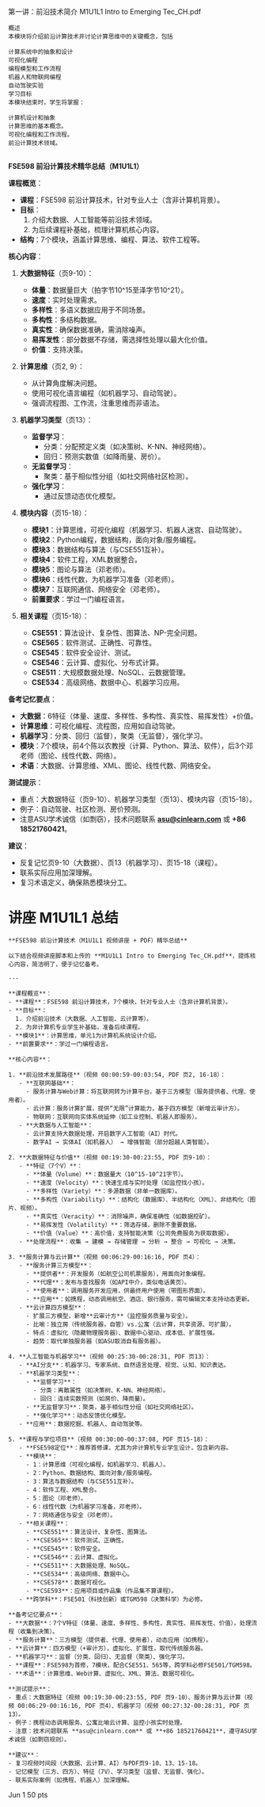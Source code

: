 第一讲：前沿技术简介 M1U1L1 Intro to Emerging Tec_CH.pdf


```
概述
本模块将介绍前沿计算技术并讨论计算思维中的关键概念，包括

计算系统中的抽象和设计
可视化编程
编程模型和工作流程
机器人和物联网编程
自动驾驶实验
学习目标
本模块结束时，学生将掌握：

计算机设计和抽象
计算思维的基本概念。
可视化编程和工作流程。
前沿计算技术领域。
```


##

**FSE598 前沿计算技术精华总结（M1U1L1）**

**课程概览**：
- **课程**：FSE598 前沿计算技术，针对专业人士（含非计算机背景）。
- **目标**：
  1. 介绍大数据、人工智能等前沿技术领域。
  2. 为后续课程补基础，梳理计算机核心内容。
- **结构**：7个模块，涵盖计算思维、编程、算法、软件工程等。

**核心内容**：
1. **大数据特征**（页9-10）：
   - **体量**：数据量巨大（拍字节10^15至泽字节10^21）。
   - **速度**：实时处理需求。
   - **多样性**：多语义数据应用于不同场景。
   - **多构性**：多结构数据。
   - **真实性**：确保数据准确，需消除噪声。
   - **易挥发性**：部分数据不存储，需选择性处理以最大化价值。
   - **价值**：支持决策。

2. **计算思维**（页2, 9）：
   - 从计算角度解决问题。
   - 使用可视化语言编程（如机器学习、自动驾驶）。
   - 强调流程图、工作流，注重思维而非语法。

3. **机器学习类型**（页13）：
   - **监督学习**：
     - 分类：分配预定义类（如决策树、K-NN、神经网络）。
     - 回归：预测实数值（如降雨量、房价）。
   - **无监督学习**：
     - 聚类：基于相似性分组（如社交网络社区检测）。
   - **强化学习**：
     - 通过反馈动态优化模型。

4. **模块内容**（页15-18）：
   - **模块1**：计算思维，可视化编程（机器学习、机器人迷宫、自动驾驶）。
   - **模块2**：Python编程，数据结构，面向对象/服务编程。
   - **模块3**：数据结构与算法（与CSE551互补）。
   - **模块4**：软件工程，XML数据整合。
   - **模块5**：图论与算法（邓老师）。
   - **模块6**：线性代数，为机器学习准备（邓老师）。
   - **模块7**：互联网通信、网络安全（邓老师）。
   - **前置要求**：学过一门编程语言。

5. **相关课程**（页15-18）：
   - **CSE551**：算法设计、复杂性、图算法、NP-完全问题。
   - **CSE565**：软件测试、正确性、可靠性。
   - **CSE545**：软件安全设计、测试。
   - **CSE546**：云计算、虚拟化、分布式计算。
   - **CSE511**：大规模数据处理、NoSQL、云数据管理。
   - **CSE534**：高级网络、数据中心、机器学习应用。

**备考记忆要点**：
- **大数据**：6特征（体量、速度、多样性、多构性、真实性、易挥发性）+价值。
- **计算思维**：可视化编程、流程图，应用如自动驾驶。
- **机器学习**：分类、回归（监督），聚类（无监督），强化学习。
- **模块**：7个模块，前4个陈以农教授（计算、Python、算法、软件），后3个邓老师（图论、线性代数、网络）。
- **术语**：大数据、计算思维、XML、图论、线性代数、网络安全。

**测试提示**：
- 重点：大数据特征（页9-10）、机器学习类型（页13）、模块内容（页15-18）。
- 例子：自动驾驶、社区检测、房价预测。
- 注意ASU学术诚信（如剽窃），技术问题联系 **asu@cinlearn.com** 或 **+86 18521760421**。

**建议**：
- 反复记忆页9-10（大数据）、页13（机器学习）、页15-18（课程）。
- 联系实际应用加深理解。
- 复习术语定义，确保熟悉模块分工。

# 讲座 M1U1L1 总结

```
**FSE598 前沿计算技术（M1U1L1 视频讲座 + PDF）精华总结**

以下结合视频讲座脚本和上传的 **M1U1L1 Intro to Emerging Tec_CH.pdf**，提炼核心内容，简洁明了，便于记忆备考。

---

**课程概览**：
- **课程**：FSE598 前沿计算技术，7个模块，针对专业人士（含非计算机背景）。
- **目标**：
  1. 介绍前沿技术（大数据、人工智能、云计算等）。
  2. 为非计算机专业学生补基础，准备后续课程。
- **模块1**：计算思维，单元1为计算机系统设计介绍。
- **前置要求**：学过一门编程语言。

**核心内容**：

1. **前沿技术发展路径**（视频 00:00:59-00:03:54, PDF 页2, 16-18）：
   - **互联网基础**：
     - 服务计算与Web计算：将互联网转为计算平台，基于三方模型（服务提供者、代理、使用者）。
     - 云计算：服务计算扩展，提供“无限”计算能力，基于四方模型（新增云审计方）。
     - 物联网：互联网向实体系统延伸（如工业控制、机器人即服务）。
   - **大数据与人工智能**：
     - 云计算支持大数据处理，开启数字人工智能（AI）时代。
     - 数字AI → 实体AI（如机器人） → 增强智能（部分超越人类智能）。

2. **大数据特征与价值**（视频 00:19:30-00:23:55, PDF 页9-10）：
   - **特征（7个V）**：
     - **体量（Volume）**：数据量大（10^15-10^21字节）。
     - **速度（Velocity）**：快速生成与实时处理（如监控找小孩）。
     - **多样性（Variety）**：多源数据（非单一数据库）。
     - **多构性（Variability）**：结构化（数据库）、半结构化（XML）、非结构化（图片、视频）。
     - **真实性（Veracity）**：消除噪声，确保准确性（如数据挖矿）。
     - **易挥发性（Volatility）**：筛选存储，删除不重要数据。
     - **价值（Value）**：高价值，支持智能决策（公司免费服务为获取数据）。
   - **处理流程**：收集 → 建模 → 存储管理 → 分析 → 整合 → 可视化 → 决策。

3. **服务计算与云计算**（视频 00:06:29-00:16:16, PDF 页4）：
   - **服务计算三方模型**：
     - **提供者**：开发服务（如航空公司机票服务），用面向对象编程。
     - **代理**：发布与查找服务（如API中介，类似电话黄页）。
     - **使用者**：调用服务开发应用，供最终用户使用（带图形界面）。
     - **应用**：如携程，动态调用航空、酒店、银行服务，需可编辑文本支持动态更新。
   - **云计算四方模型**：
     - 扩展三方模型，新增**云审计方**（监控服务质量与安全）。
     - 比喻：独立房（传统服务器，自管）vs.公寓（云计算，共享资源、可扩展）。
     - 特点：虚拟化（隐藏物理服务器）、数据中心驱动、成本低、扩展性强。
     - 趋势：取代单独服务器（如ASU取消自有服务器）。

4. **人工智能与机器学习**（视频 00:25:30-00:28:31, PDF 页13）：
   - **AI分支**：机器学习、专家系统、自然语言处理、视觉、认知、知识表达。
   - **机器学习类型**：
     - **监督学习**：
       - 分类：离散属性（如决策树、K-NN、神经网络）。
       - 回归：连续实数预测（如房价、降雨量）。
     - **无监督学习**：聚类，基于相似性分组（如社交网络社区）。
     - **强化学习**：动态反馈优化模型。
   - **应用**：数据挖掘、机器人、自动驾驶等。

5. **课程与学位项目**（视频 00:30:00-00:37:08, PDF 页15-18）：
   - **FSE598定位**：推荐首修课，尤其为非计算机专业学生设计，包含新内容。
   - **模块**：
     - 1：计算思维（可视化编程，如机器学习、机器人）。
     - 2：Python、数据结构、面向对象/服务编程。
     - 3：算法与数据结构（与CSE551互补）。
     - 4：软件工程、XML整合。
     - 5：图论（邓老师）。
     - 6：线性代数（为机器学习准备，邓老师）。
     - 7：网络通信与安全（邓老师）。
   - **相关课程**：
     - **CSE551**：算法设计、复杂性、图算法。
     - **CSE565**：软件测试、正确性。
     - **CSE545**：软件安全。
     - **CSE546**：云计算、虚拟化。
     - **CSE511**：大数据处理、NoSQL。
     - **CSE534**：高级网络、数据中心。
     - **CSE578**：数据可视化。
     - **CSE593**：应用项目或作品集（作品集不算课程）。
   - **跨学科**：FSE501（科技创新）或TGM598（决策科学）为必修。

**备考记忆要点**：
- **大数据**：7个V特征（体量、速度、多样性、多构性、真实性、易挥发性、价值），处理流程（收集到决策）。
- **服务计算**：三方模型（提供者、代理、使用者），动态应用（如携程）。
- **云计算**：四方模型（+审计方），虚拟化、扩展性，取代传统服务器。
- **机器学习**：监督（分类、回归）、无监督（聚类）、强化学习。
- **课程**：FSE598为首修，7模块，配合CSE551、565等，跨学科必修FSE501/TGM598。
- **术语**：计算思维、Web计算、虚拟化、XML、算法、数据可视化。

**测试提示**：
- 重点：大数据特征（视频 00:19:30-00:23:55, PDF 页9-10）、服务计算与云计算（视频 00:06:29-00:16:16, PDF 页4）、机器学习（视频 00:27:32-00:28:31, PDF 页13）。
- 例子：携程动态调用服务、公寓比喻云计算、监控小孩实时处理。
- 注意：技术问题联系 **asu@cinlearn.com** 或 **+86 18521760421**，遵守ASU学术诚信（如剽窃规则）。

**建议**：
- 复习视频时间段（大数据、云计算、AI）与PDF页9-10、13、15-18。
- 记忆模型（三方、四方）、特征（7V）、学习类型（监督、无监督、强化）。
- 联系实际案例（如携程、机器人）加深理解。

```


Jun 1
50 pts
